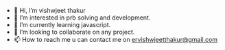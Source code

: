 - 👋 Hi, I’m vishwjeet thakur
- 👀 I’m interested in prb solving and development.
- 🌱 I’m currently learning javascript.
- 💞️ I’m looking to collaborate on any project.
- 📫 How to reach me u can contact me on ervishwjeetthakur@gmail.com

<!---
ervishwa/ervishwa is a ✨ special ✨ repository because its `README.md` (this file) appears on your GitHub profile.
You can click the Preview link to take a look at your changes.
--->
